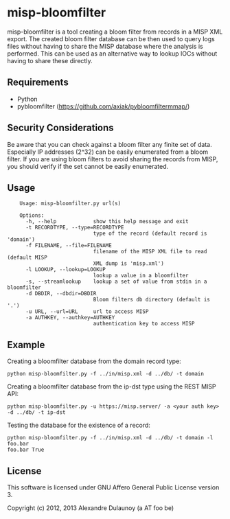 misp-bloomfilter
================

misp-bloomfilter is a tool creating a bloom filter from records in a MISP XML export.
The created bloom filter database can be then used to query logs files
without having to share the MISP database where the analysis
is performed. This can be used as an alternative way to lookup IOCs without
having to share these directly.

Requirements
------------

* Python
* pybloomfilter (https://github.com/axiak/pybloomfiltermmap/)

Security Considerations
-----------------------

Be aware that you can check against a bloom filter any finite
set of data. Especially IP addresses (2^32) can be easily enumerated
from a bloom filter. If you are using bloom filters to avoid sharing
the records from MISP, you should verify if the set cannot be easily
enumerated.

Usage
-----

        Usage: misp-bloomfilter.py url(s)

        Options:
          -h, --help            show this help message and exit
          -t RECORDTYPE, --type=RECORDTYPE
                                type of the record (default record is 'domain')
          -f FILENAME, --file=FILENAME
                                filename of the MISP XML file to read (default MISP
                                XML dump is 'misp.xml')
          -l LOOKUP, --lookup=LOOKUP
                                lookup a value in a bloomfilter
          -s, --streamlookup    lookup a set of value from stdin in a bloomfilter
          -d DBDIR, --dbdir=DBDIR
                                Bloom filters db directory (default is '.')
          -u URL, --url=URL     url to access MISP
          -a AUTHKEY, --authkey=AUTHKEY
                                authentication key to access MISP

Example
-------

Creating a bloomfilter database from the domain record type:

    python misp-bloomfilter.py -f ../in/misp.xml -d ../db/ -t domain

Creating a bloomfilter database from the ip-dst type using the REST MISP API:

    python misp-bloomfilter.py -u https://misp.server/ -a <your auth key> -d ../db/ -t ip-dst

Testing the database for the existence of a record:

    python misp-bloomfilter.py -f ../in/misp.xml -d ../db/ -t domain -l foo.bar
    foo.bar True


License
-------

This software is licensed under GNU Affero General Public License version 3.

Copyright (c) 2012, 2013 Alexandre Dulaunoy (a AT foo be)
